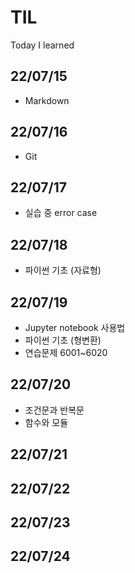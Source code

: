 # TIL
Today I learned

## 22/07/15
- Markdown

## 22/07/16
- Git

## 22/07/17
- 실습 중 error case

## 22/07/18
- 파이썬 기초 (자료형)

## 22/07/19
- Jupyter notebook 사용법
- 파이썬 기초 (형변환)
- 연습문제 6001~6020

## 22/07/20
- 조건문과 반복문
- 함수와 모듈

## 22/07/21

## 22/07/22

## 22/07/23

## 22/07/24
